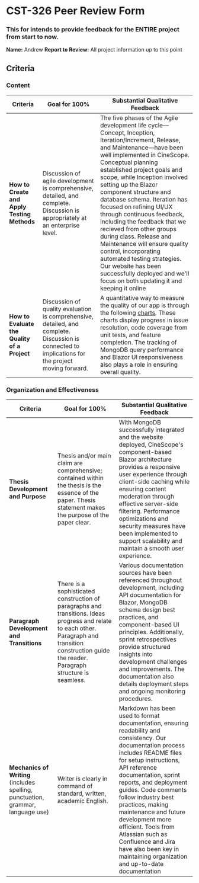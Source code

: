 # CST-326 Peer Review Form

### This for intends to provide feedback for the ENTIRE project from start to now. 

**Name:** Andrew **Report to Review:** All project information up to this point

## Criteria

### Content

| Criteria | Goal for 100% | Substantial Qualitative Feedback |
|----------|---------------|--------------------------------|
| **How to Create and Apply Testing Methods** | Discussion of agile development is comprehensive, detailed, and complete. Discussion is appropriately at an enterprise level. | The five phases of the Agile development life cycle—Concept, Inception, Iteration/Increment, Release, and Maintenance—have been well implemented in CineScope. Conceptual planning established project goals and scope, while Inception involved setting up the Blazor component structure and database schema. Iteration has focused on refining UI/UX through continuous feedback, including the feedback that we recieved from other groups during class. Release and Maintenance will ensure quality control, incorporating automated testing strategies. Our website has been successfully deployed and we'll focus on both updating it and keeping it online|
| **How to Evaluate the Quality of a Project** | Discussion of quality evaluation is comprehensive, detailed, and complete. Discussion is connected to implications for the project moving forward. | A quantitative way to measure the quality of our app is through the following  [charts](https://github.com/omniV1/CineScope/blob/main/Documents/Sprint1-Charts.md). These charts display progress in issue resolution, code coverage from unit tests, and feature completion. The tracking of MongoDB query performance and Blazor UI responsiveness also plays a role in ensuring overall quality. |

### Organization and Effectiveness

| Criteria | Goal for 100% | Substantial Qualitative Feedback |
|----------|---------------|--------------------------------|
| **Thesis Development and Purpose** | Thesis and/or main claim are comprehensive; contained within the thesis is the essence of the paper. Thesis statement makes the purpose of the paper clear. |With MongoDB successfully integrated and the website deployed, CineScope's component-based Blazor architecture provides a responsive user experience through client-side caching while ensuring content moderation through effective server-side filtering. Performance optimizations and security measures have been implemented to support scalability and maintain a smooth user experience.|
| **Paragraph Development and Transitions** | There is a sophisticated construction of paragraphs and transitions. Ideas progress and relate to each other. Paragraph and transition construction guide the reader. Paragraph structure is seamless. | Various documentation sources have been referenced throughout development, including API documentation for Blazor, MongoDB schema design best practices, and component-based UI principles. Additionally, sprint retrospectives provide structured insights into development challenges and improvements. The documentation also details deployment steps and ongoing monitoring procedures. |
| **Mechanics of Writing** (includes spelling, punctuation, grammar, language use) | Writer is clearly in command of standard, written, academic English. | Markdown has been used to format documentation, ensuring readability and consistency. Our documentation process includes README files for setup instructions, API reference documentation, sprint reports, and deployment guides. Code comments follow industry best practices, making maintenance and future development more efficient. Tools from Atlassian such as Confluence and Jira have also been key in maintaining organization and up-to-date documentation |
